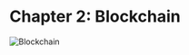# Chapter 2: Blockchain

<!--
![Blockchain](/images/DoINeedABlockChainNo.png)
-->

![Blockchain](https://github.com/samsmithnz/SoftwareAdvice/blob/main/images/DoINeedABlockChainNo.png)
